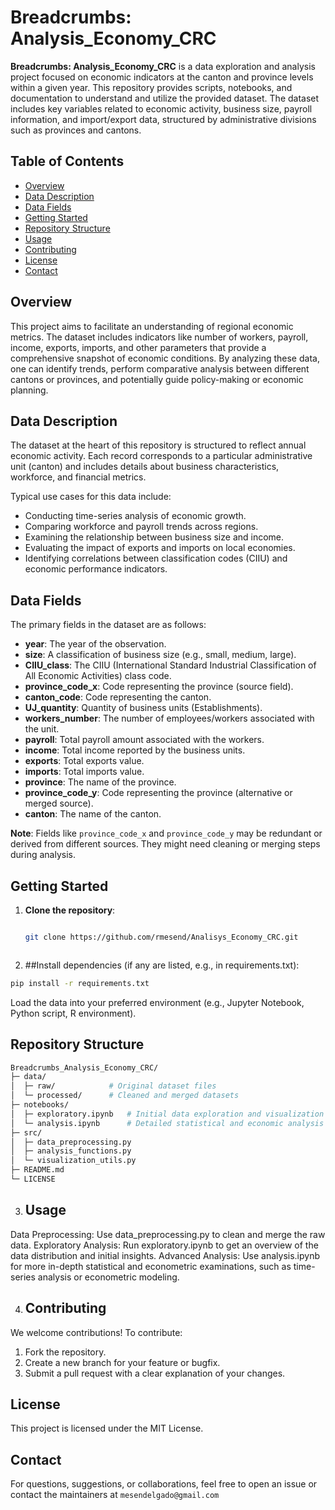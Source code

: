 # Breadcrumbs: Analysis_Economy_CRC

**Breadcrumbs: Analysis_Economy_CRC** is a data exploration and analysis project focused on economic indicators at the canton and province levels within a given year. This repository provides scripts, notebooks, and documentation to understand and utilize the provided dataset. The dataset includes key variables related to economic activity, business size, payroll information, and import/export data, structured by administrative divisions such as provinces and cantons.

## Table of Contents
- [Overview](#overview)
- [Data Description](#data-description)
- [Data Fields](#data-fields)
- [Getting Started](#getting-started)
- [Repository Structure](#repository-structure)
- [Usage](#usage)
- [Contributing](#contributing)
- [License](#license)
- [Contact](#contact)

## Overview
This project aims to facilitate an understanding of regional economic metrics. The dataset includes indicators like number of workers, payroll, income, exports, imports, and other parameters that provide a comprehensive snapshot of economic conditions. By analyzing these data, one can identify trends, perform comparative analysis between different cantons or provinces, and potentially guide policy-making or economic planning.

## Data Description
The dataset at the heart of this repository is structured to reflect annual economic activity. Each record corresponds to a particular administrative unit (canton) and includes details about business characteristics, workforce, and financial metrics.

Typical use cases for this data include:
- Conducting time-series analysis of economic growth.
- Comparing workforce and payroll trends across regions.
- Examining the relationship between business size and income.
- Evaluating the impact of exports and imports on local economies.
- Identifying correlations between classification codes (CIIU) and economic performance indicators.

## Data Fields
The primary fields in the dataset are as follows:

- **year**: The year of the observation.
- **size**: A classification of business size (e.g., small, medium, large).
- **CIIU_class**: The CIIU (International Standard Industrial Classification of All Economic Activities) class code.
- **province_code_x**: Code representing the province (source field).
- **canton_code**: Code representing the canton.
- **UJ_quantity**: Quantity of business units (Establishments).
- **workers_number**: The number of employees/workers associated with the unit.
- **payroll**: Total payroll amount associated with the workers.
- **income**: Total income reported by the business units.
- **exports**: Total exports value.
- **imports**: Total imports value.
- **province**: The name of the province.
- **province_code_y**: Code representing the province (alternative or merged source).
- **canton**: The name of the canton.

**Note**: Fields like `province_code_x` and `province_code_y` may be redundant or derived from different sources. They might need cleaning or merging steps during analysis.

## Getting Started
1. **Clone the repository**:
   ```bash
   
   git clone https://github.com/rmesend/Analisys_Economy_CRC.git



2. ##Install dependencies (if any are listed, e.g., in requirements.txt):

```bash
pip install -r requirements.txt
```

Load the data into your preferred environment (e.g., Jupyter Notebook, Python script, R environment).

## Repository Structure
```bash
Breadcrumbs_Analysis_Economy_CRC/
├─ data/
│  ├─ raw/            # Original dataset files
│  └─ processed/      # Cleaned and merged datasets
├─ notebooks/
│  ├─ exploratory.ipynb   # Initial data exploration and visualization
│  └─ analysis.ipynb      # Detailed statistical and economic analysis
├─ src/
│  ├─ data_preprocessing.py
│  ├─ analysis_functions.py
│  └─ visualization_utils.py
├─ README.md
└─ LICENSE
```

3. ## Usage 

Data Preprocessing: Use data_preprocessing.py to clean and merge the raw data.
Exploratory Analysis: Run exploratory.ipynb to get an overview of the data distribution and initial insights.
Advanced Analysis: Use analysis.ipynb for more in-depth statistical and econometric examinations, such as time-series analysis or econometric modeling.

4. ## Contributing
We welcome contributions! To contribute:

   1. Fork the repository.
   2. Create a new branch for your feature or bugfix.
   3. Submit a pull request with a clear explanation of your changes.

## License

 This project is licensed under the MIT License.

## Contact

For questions, suggestions, or collaborations, feel free to open an issue or contact the maintainers at `mesendelgado@gmail.com`
